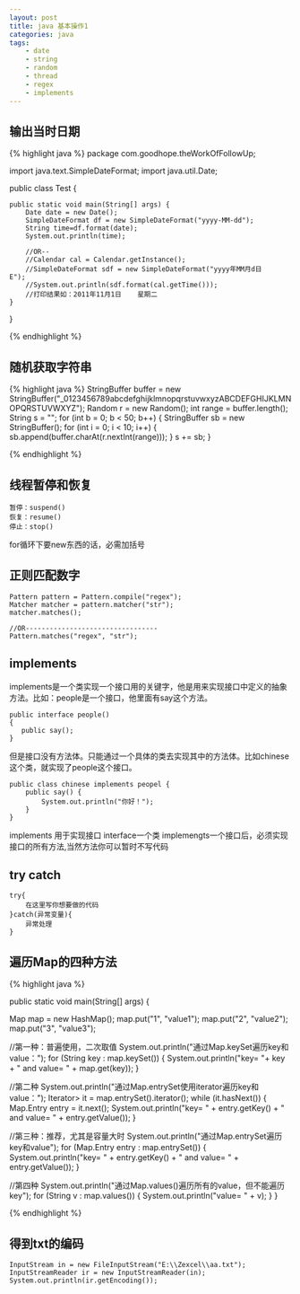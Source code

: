 ```yaml
---
layout: post
title: java 基本操作1
categories: java
tags: 
    - date
    - string
    - random
    - thread
    - regex
    - implements
---
```


## 输出当时日期

{% highlight java %}
package com.goodhope.theWorkOfFollowUp;

import java.text.SimpleDateFormat;
import java.util.Date;

public class Test {

    public static void main(String[] args) {
        Date date = new Date();
        SimpleDateFormat df = new SimpleDateFormat("yyyy-MM-dd");
        String time=df.format(date);
        System.out.println(time);

        //OR--
        //Calendar cal = Calendar.getInstance();
        //SimpleDateFormat sdf = new SimpleDateFormat("yyyy年MM月d日    E");
        //System.out.println(sdf.format(cal.getTime()));
        //打印结果如：2011年11月1日    星期二
    }
}

{% endhighlight %}

## 随机获取字符串

{% highlight java %}
StringBuffer buffer = new StringBuffer("_0123456789abcdefghijklmnopqrstuvwxyzABCDEFGHIJKLMNOPQRSTUVWXYZ");
Random r = new Random();
int range = buffer.length();
String s = "";
for (int b = 0; b < 50; b++) {
    StringBuffer sb = new StringBuffer();
    for (int i = 0; i < 10; i++) {
        sb.append(buffer.charAt(r.nextInt(range)));
    }
    s += sb;
}

{% endhighlight %}

## 线程暂停和恢复

    暂停：suspend()
    恢复：resume()
    停止：stop()

for循环下要new东西的话，必需加括号

## 正则匹配数字

    Pattern pattern = Pattern.compile("regex");
    Matcher matcher = pattern.matcher("str");
    matcher.matches();

    //OR---------------------------------
    Pattern.matches("regex", "str");

## implements

implements是一个类实现一个接口用的关键字，他是用来实现接口中定义的抽象方法。比如：people是一个接口，他里面有say这个方法。

    public interface people()
    {
       public say();
    }

但是接口没有方法体。只能通过一个具体的类去实现其中的方法体。比如chinese这个类，就实现了people这个接口。

    public class chinese implements peopel {
        public say() {
            System.out.println("你好！");
        }
    }

implements 用于实现接口 interface一个类 implemengts一个接口后，必须实现接口的所有方法,当然方法你可以暂时不写代码 

## try catch

    try{  
        在这里写你想要做的代码  
    }catch(异常变量){  
        异常处理  
    } 

## 遍历Map的四种方法

{% highlight java %}

public static void main(String[] args) {

  Map map = new HashMap();
  map.put("1", "value1");
  map.put("2", "value2");
  map.put("3", "value3");
  
  //第一种：普遍使用，二次取值
  System.out.println("通过Map.keySet遍历key和value：");
  for (String key : map.keySet()) {
   System.out.println("key= "+ key + " and value= " + map.get(key));
  }
  
  //第二种
  System.out.println("通过Map.entrySet使用iterator遍历key和value：");
  Iterator> it = map.entrySet().iterator();
  while (it.hasNext()) {
   Map.Entry entry = it.next();
   System.out.println("key= " + entry.getKey() + " and value= " + entry.getValue());
  }
  
  //第三种：推荐，尤其是容量大时
  System.out.println("通过Map.entrySet遍历key和value");
  for (Map.Entry entry : map.entrySet()) {
   System.out.println("key= " + entry.getKey() + " and value= " + entry.getValue());
  }

  //第四种
  System.out.println("通过Map.values()遍历所有的value，但不能遍历key");
  for (String v : map.values()) {
   System.out.println("value= " + v);
  }
 }

{% endhighlight %}

## 得到txt的编码

    InputStream in = new FileInputStream("E:\\Zexcel\\aa.txt");
    InputStreamReader ir = new InputStreamReader(in);
    System.out.println(ir.getEncoding()); 
